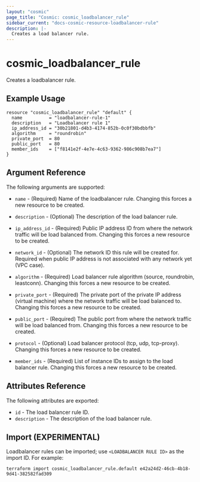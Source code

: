 ```yaml
---
layout: "cosmic"
page_title: "Cosmic: cosmic_loadbalancer_rule"
sidebar_current: "docs-cosmic-resource-loadbalancer-rule"
description: |-
  Creates a load balancer rule.
---
```


# cosmic_loadbalancer_rule

Creates a loadbalancer rule.

## Example Usage

```hcl
resource "cosmic_loadbalancer_rule" "default" {
  name          = "loadbalancer-rule-1"
  description   = "Loadbalancer rule 1"
  ip_address_id = "30b21801-d4b3-4174-852b-0c0f30bdbbfb"
  algorithm     = "roundrobin"
  private_port  = 80
  public_port   = 80
  member_ids    = ["f8141e2f-4e7e-4c63-9362-986c908b7ea7"]
}
```

## Argument Reference

The following arguments are supported:

* `name` - (Required) Name of the loadbalancer rule.
    Changing this forces a new resource to be created.

* `description` - (Optional) The description of the load balancer rule.

* `ip_address_id` - (Required) Public IP address ID from where the network
    traffic will be load balanced from. Changing this forces a new resource
    to be created.

* `network_id` - (Optional) The network ID this rule will be created for.
    Required when public IP address is not associated with any network yet
    (VPC case).

* `algorithm` - (Required) Load balancer rule algorithm (source, roundrobin,
    leastconn). Changing this forces a new resource to be created.

* `private_port` - (Required) The private port of the private IP address
    (virtual machine) where the network traffic will be load balanced to.
    Changing this forces a new resource to be created.

* `public_port` - (Required) The public port from where the network traffic
    will be load balanced from. Changing this forces a new resource to be
    created.

* `protocol` - (Optional) Load balancer protocol (tcp, udp, tcp-proxy).
    Changing this forces a new resource to be created.

* `member_ids` - (Required) List of instance IDs to assign to the load balancer
    rule. Changing this forces a new resource to be created.

## Attributes Reference

The following attributes are exported:

* `id` - The load balancer rule ID.
* `description` - The description of the load balancer rule.

## Import (EXPERIMENTAL)

Loadbalancer rules can be imported; use `<LOADBALANCER RULE ID>` as the import ID. For
example:

```shell
terraform import cosmic_loadbalancer_rule.default e42a24d2-46cb-4b18-9d41-382582fad309
```
